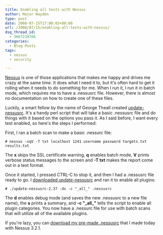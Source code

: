 ```yaml
---
title: Enabling all tests with Nessus
author: Major Hayden
type: post
date: 2008-07-15T17:00:03+00:00
url: /2008/07/15/enabling-all-tests-with-nessus/
dsq_thread_id:
  - 3667234766
categories:
  - Blog Posts
tags:
  - nessus
  - security

---
```

[Nessus][1] is one of those applications that makes me happy and drives me crazy at the same time. It does what I need it to, but it's often hard to get it rolling when it needs to do something for me. When I run it, I run it in batch mode, which requires me to have a .nessusrc file. However, there is almost no documentation on how to create one of these files.

Luckily, a smart fellow by the name of George Theall created [update-nessusrc][2]. It's a handy perl script that will take a basic .nessusrc file and do things with it based on the options you pass it. As I said before, I want every test enabled, so here's the steps I performed:

First, I ran a batch scan to make a basic .nessurc file:

`# nessus -xqV -T txt localhost 1241 username password targets.txt results.txt`

The **x** skips the SSL certificate warning, **q** enables batch mode, **V** prints verbose status messages to the screen and **-T txt** makes the report come out in a text format.

Once it started, I pressed CTRL-C to stop it, and then I had a .nessusrc file ready to go. I [downloaded update-nessusrc][2] and ran it to enable all plugins:

`# ./update-nessusrc-2.37 -ds -c "_all_" .nessusrc`

The **d** enables debug mode (and saves the new .nessusrc to a new file name), the **s** prints a summary, and **-c "\_all\_"** tells the script to enable all plugin categories. You now have a .nessurc file for use with batch scans that will utilize all of the available plugins.

If you're lazy, you can [download my pre-made .nessusrc][3] that I made today with Nessus 3.2.1.

 [1]: http://nessus.org
 [2]: http://www.tifaware.com/perl/update-nessusrc/
 [3]: http://rackerhacker.com/wp-content/nessusrc.txt
